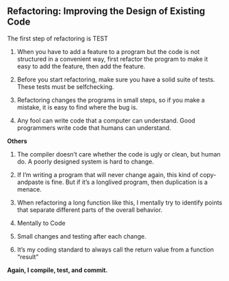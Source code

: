 
## Refactoring: Improving the Design of Existing Code

The first step of refactoring is TEST


1. When you have to add a feature to a program but the code is not structured in
a convenient way, first refactor the program to make it easy to add the feature, then
add the feature.

2. Before you start refactoring, make sure you have a solid suite of tests. These
tests must be self­checking.

3. Refactoring changes the programs in small steps, so if you make a mistake, it
is easy to find where the bug is.

4. Any fool can write code that a computer can understand. Good programmers
write code that humans can understand.


**Others**
1. The compiler doesn’t care whether the code is ugly or clean, but human do.
    A poorly designed system is hard to change.

2.  If I’m writing a program that will never change again, this kind of
    copy­and­paste is fine. But if it’s a long­lived program, then duplication is a menace.

3. When refactoring a long function like this, I mentally try to identify points that separate
    different parts of the overall behavior.

4. Mentally to Code

5. Small changes and testing after each change.

6. It’s my coding standard to always call the return value from a function “result”


**Again, I compile, test, and commit.**